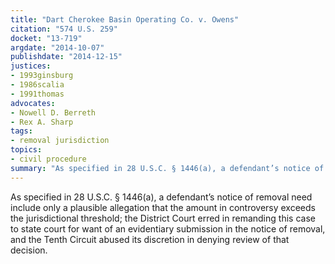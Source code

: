 ```yaml
---
title: "Dart Cherokee Basin Operating Co. v. Owens"
citation: "574 U.S. 259"
docket: "13-719"
argdate: "2014-10-07"
publishdate: "2014-12-15"
justices:
- 1993ginsburg
- 1986scalia
- 1991thomas
advocates:
- Nowell D. Berreth
- Rex A. Sharp
tags:
- removal jurisdiction
topics:
- civil procedure
summary: "As specified in 28 U.S.C. § 1446(a), a defendant’s notice of removal need include only a plausible allegation that the amount in controversy exceeds the jurisdictional threshold; the District Court erred in remanding this case to state court for want of an evidentiary submission in the notice of removal, and the Tenth Circuit abused its discretion in denying review of that decision."
---
```

As specified in 28 U.S.C. § 1446(a), a defendant’s notice of removal need include only a plausible allegation that the amount in controversy exceeds the jurisdictional threshold; the District Court erred in remanding this case to state court for want of an evidentiary submission in the notice of removal, and the Tenth Circuit abused its discretion in denying review of that decision.

